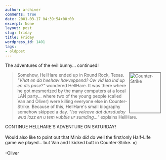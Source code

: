 ```yaml
---
author: archiver
comments: true
date: 2001-03-17 04:39:54+00:00
excerpt: None
layout: post
slug: friday
title: Friday
wordpress_id: 1401
tags:
- oldpost
---
```


The adventures of the evil bunny... continued!<blockquote><img src="http://www.oliverweb.com/stuff/cs.jpg" width=100 height=130 border=1 align=right alt="Counter-Strike">Somehow, HellHare ended up in Round Rock, Texas. <i>"Vhat en da heehaw havveppend? Ow vid Isa ind up en dis pase?"</i> wondered HellHare. It was there where he got mesmerized by the many computers at a local LAN party... where two of the young people (called Van and Oliver) were killing everyone else in Counter-Strike. Because of this, HellHare's small biography somehow skipped a day. <i>"Isa veleave dat dursduday wud lozz en u tem vubble ur sumding..."</i> explains HellHare.</blockquote>CONTINUE HELLHARE'S ADVENTURE ON SATURDAY!<br /><br />Would also like to point out that Minix <i>did</i> do well the first/only Half-Life game we played... but Van and I kicked butt in Counter-Strike. =)<br /><br />-Oliver
